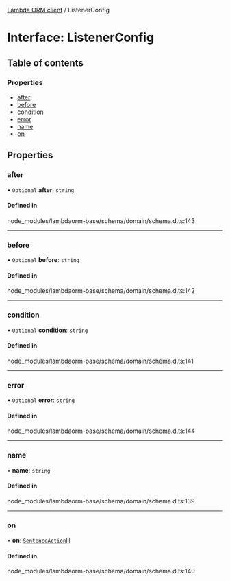 [Lambda ORM client](../README.md) / ListenerConfig

# Interface: ListenerConfig

## Table of contents

### Properties

- [after](ListenerConfig.md#after)
- [before](ListenerConfig.md#before)
- [condition](ListenerConfig.md#condition)
- [error](ListenerConfig.md#error)
- [name](ListenerConfig.md#name)
- [on](ListenerConfig.md#on)

## Properties

### after

• `Optional` **after**: `string`

#### Defined in

node_modules/lambdaorm-base/schema/domain/schema.d.ts:143

___

### before

• `Optional` **before**: `string`

#### Defined in

node_modules/lambdaorm-base/schema/domain/schema.d.ts:142

___

### condition

• `Optional` **condition**: `string`

#### Defined in

node_modules/lambdaorm-base/schema/domain/schema.d.ts:141

___

### error

• `Optional` **error**: `string`

#### Defined in

node_modules/lambdaorm-base/schema/domain/schema.d.ts:144

___

### name

• **name**: `string`

#### Defined in

node_modules/lambdaorm-base/schema/domain/schema.d.ts:139

___

### on

• **on**: [`SentenceAction`](../enums/SentenceAction.md)[]

#### Defined in

node_modules/lambdaorm-base/schema/domain/schema.d.ts:140
